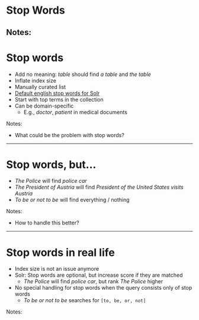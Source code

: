 # Stop Words

Notes:
---
# Stop words

* Add no meaning: *table* should find *a table* and *the table*
* Inflate index size
* Manually curated list
* [Default english stop words for Solr](https://github.com/apache/solr/blob/main/solr/server/solr/configsets/_default/conf/lang/stopwords_en.txt)
* Start with top terms in the collection
* Can be domain-specific
  * E.g., *doctor*, *patient* in medical documents

Notes:
* What could be the problem with stop words?
---
# Stop words, but...

* *The Police* will find *police car*
* *The President of Austria* will find *President of the United States visits Austria*
* *To be or not to be* will find everything / nothing

Notes:
* How to handle this better?
---
# Stop words in real life

* Index size is not an issue anymore
* Solr: Stop words are optional, but increase score if they are matched
    * *The Police* will find *police car*, but rank *The Police* higher
* No special handling for stop words when the query consists only of stop words
    * *To be or not to be* searches for `[to, be, or, not]`

Notes:
